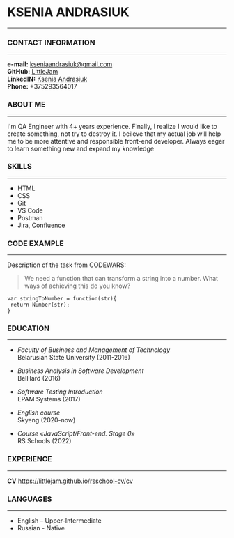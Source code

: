 # KSENIA ANDRASIUK

---

### CONTACT INFORMATION

---

**e-mail:** kseniaandrasiuk@gmail.com <br>
**GitHub:** [LittleJam](https://github.com/LittleJam)<br>
**LinkedIN:** [Ksenia Andrasiuk](https://www.linkedin.com/in/ksenia-andrasiuk-108406a7/)<br>
**Phone:** +375293564017

### ABOUT ME

---

I'm QA Engineer with 4+ years experience. Finally, I realize I would like to create something, not try to destroy it. I beileve that my actual job will help me to be more attentive and responsible front-end developer. Always eager to learn something new and expand my knowledge

### SKILLS

---

- HTML<br>
- CSS <br>
- Git<br>
- VS Code<br>
- Postman<br>
- Jira, Confluence<br>

### CODE EXAMPLE

---

Description of the task from CODEWARS:

> We need a function that can transform a string into a number. What ways of achieving this do you know?

```
var stringToNumber = function(str){
 return Number(str);
}
```

### EDUCATION

---

- _Faculty of Business and Management of Technology_<br>
  Belarusian State University (2011-2016)

- _Business Analysis in Software Development_<br>
  BelHard (2016)

- _Software Testing Introduction_<br>
  EPAM Systems (2017)

- _English course_<br>
  Skyeng (2020-now)

- _Course «JavaScript/Front-end. Stage 0»_<br>
  RS Schools (2022)

### EXPERIENCE

---

**CV** https://littlejam.github.io/rsschool-cv/cv

### LANGUAGES

---

- English – Upper-Intermediate
- Russian - Native
